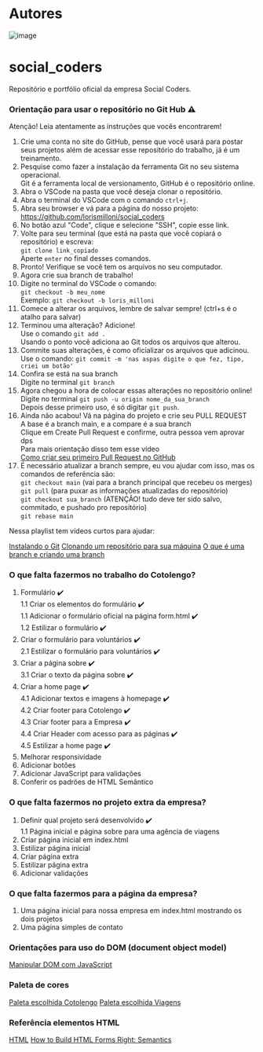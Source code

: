 # Autores

![image](https://user-images.githubusercontent.com/80106256/235923668-e931e0d4-1595-411c-8fc3-3079a3d5c419.png)

# social_coders
Repositório e portfólio oficial da empresa Social Coders.

### Orientação para usar o repositório no Git Hub :warning: 
Atenção! Leia atentamente as instruções que vocês encontrarem!

1. Crie uma conta no site do GitHub, pense que você usará para postar seus projetos além de acessar esse repositório do trabalho, já é um treinamento.
2. Pesquise como fazer a instalação da ferramenta Git no seu sistema operacional.\
   Git é a ferramenta local de versionamento, GitHub é o repositório online.
3. Abra o VSCode na pasta que você deseja clonar o repositório.
4. Abra o terminal do VSCode com o comando `ctrl+j`.
5. Abra seu browser e vá para a página do nosso projeto: https://github.com/lorismilloni/social_coders
6. No botão azul "Code", clique e selecione "SSH", copie esse link.
7. Volte para seu terminal (que está na pasta que você copiará o repositório) e escreva:\
   `git clone link_copiado`\
   Aperte `enter` no final desses comandos.
8. Pronto! Verifique se você tem os arquivos no seu computador.
9. Agora crie sua branch de trabalho!
10. Digite no terminal do VSCode o comando:\
    `git checkout -b meu_nome`\
    Exemplo: `git checkout -b loris_milloni`
11. Comece a alterar os arquivos, lembre de salvar sempre! (ctrl+s é o atalho para salvar)
12. Terminou uma alteração? Adicione!\
    Use o comando `git add .`\
    Usando o ponto você adiciona ao Git todos os arquivos que alterou.
13. Commite suas alterações, é como oficializar os arquivos que adicinou.\
    Use o comando: `git commit -m 'nas aspas digite o que fez, tipo, criei um botão'`
14. Confira se está na sua branch\
    Digite no terminal `git branch`
15. Agora chegou a hora de colocar essas alterações no repositório online!
    Digite no terminal `git push -u origin nome_da_sua_branch`\
    Depois desse primeiro uso, é só digitar `git push`.
16. Ainda não acabou! Vá na página do projeto e crie seu PULL REQUEST\
    A base é a branch main, e a compare é a sua branch\
    Clique em Create Pull Request e confirme, outra pessoa vem aprovar dps\
    Para mais orientação disso tem esse vídeo\
    [Como criar seu primeiro Pull Request no GitHub](https://www.youtube.com/watch?v=Du04jBWrv4A)
17. É necessário atualizar a branch sempre, eu vou ajudar com isso, mas os comandos de referência são:\
    `git checkout main` (vai para a branch principal que recebeu os merges)\
    `git pull` (para puxar as informações atualizadas do repositório)\
    `git checkout sua_branch` (ATENÇÃO! tudo deve ter sido salvo, commitado, e pushado pro repositório)\
    `git rebase main`

Nessa playlist tem vídeos curtos para ajudar:

[Instalando o Git](https://www.youtube.com/watch?v=4IbSXeIFVE4&list=PLlAbYrWSYTiPA2iEiQ2PF_A9j__C4hi0A&index=5)
[Clonando um repositório para sua máquina](https://www.youtube.com/watch?v=WEPB5pDSEIg&list=PLlAbYrWSYTiPA2iEiQ2PF_A9j__C4hi0A&index=17)
[O que é uma branch e criando uma branch](https://www.youtube.com/watch?v=gptt0KjFPR4&list=PLlAbYrWSYTiPA2iEiQ2PF_A9j__C4hi0A&index=19)

### O que falta fazermos no trabalho do Cotolengo? 

1. Formulário :heavy_check_mark:\
   1.1 Criar os elementos do formulário :heavy_check_mark:\
   1.1 Adicionar o formulário oficial na página form.html :heavy_check_mark:\
   1.2 Estilizar o formulário :heavy_check_mark:
2. Criar o formulário para voluntários :heavy_check_mark:\
   2.1 Estilizar o formulário para voluntários :heavy_check_mark:
3. Criar a página sobre :heavy_check_mark:\
   3.1 Criar o texto da página sobre :heavy_check_mark:
4. Criar a home page :heavy_check_mark:\
   4.1 Adicionar textos e imagens à homepage :heavy_check_mark:\
   4.2 Criar footer para Cotolengo :heavy_check_mark:\
   4.3 Criar footer para a Empresa :heavy_check_mark:\
   4.4 Criar Header com acesso para as páginas :heavy_check_mark:\
   4.5 Estilizar a home page :heavy_check_mark:
5. Melhorar responsividade
6. Adicionar botões
7. Adicionar JavaScript para validações
8. Conferir os padrões de HTML Semântico

### O que falta fazermos no projeto extra da empresa?

1. Definir qual projeto será desenvolvido :heavy_check_mark:\
   1.1 Página inicial e página sobre para uma agência de viagens
2. Criar página inicial em index.html
3. Estilizar página inicial
4. Criar página extra
5. Estilizar página extra
6. Adicionar validações

### O que falta fazermos para a página da empresa?

1. Uma página inicial para nossa empresa em index.html mostrando os dois projetos
2. Uma página simples de contato

### Orientações para uso do DOM (document object model)

[Manipular DOM com JavaScript](https://www.youtube.com/watch?v=0dBY09OJm04)

### Paleta de cores

[Paleta escolhida Cotolengo](https://coolors.co/palette/335c67-fff3b0-e09f3e-9e2a2b-540b0e)
[Paleta escolhida Viagens](https://coolors.co/palette/8ecae6-219ebc-023047-ffb703-fb8500)

### Referência elementos HTML
[HTML](https://developer.mozilla.org/en-US/docs/Web/HTML/Element)
[How to Build HTML Forms Right: Semantics](https://austingil.com/how-to-build-html-forms-right-semantics/)
